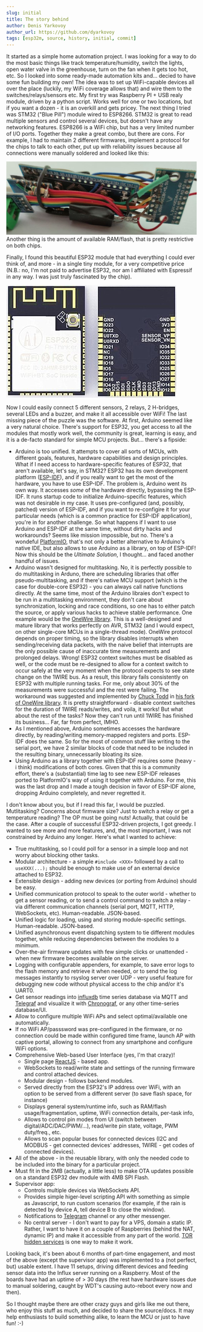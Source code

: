```yaml
---
slug: initial
title: The story behind
author: Denis Yarkovoy
author_url: https://github.com/dyarkovoy
tags: [esp32m, source, history, initial, commit]
---
```


It started as a simple home automation project. I was looking for a way to do the most basic things like track temperature/humidity, switch the lights, open water valve in the greenhouse, turn on the fan when it gets too hot, etc. So I looked into some ready-made automation kits and... decied to have some fun building my own! 
The idea was to set up WiFi-capable devices all over the place (luckily, my WiFi coverage allows that) and wire them to the switches/relays/sensors etc.
My first try was Raspberry PI + USB realy module, driven by a python script. Works well for one or two locations, but if you want a dozen - it is an overkill and gets pricey.
The next thing I tried was STM32 ("Blue Pill") module wired to ESP8266. STM32 is great to read multiple sensors and control several devices, but doesn't have any networking features. ESP8266 is a WiFi chip, but has a very limited number of I/O ports. Together they make a great combo, but there are cons. For example, I had to maintain 2 different firmwares, implement a protocol for the chips to talk to each other, put up with reliability issues because all connections were manually soldered and looked like this:

![Manually connected ESP822 and STM32](img/esp8266_stm32_soldered.jpg)
Another thing is the amount of available RAM/flash, that is pretty restrictive on both chips.

Finally, I found this beautiful ESP32 module that had everything I could ever think of, and more - in a single tiny module, for a very competitive price (N.B.: no, I'm not paid to advertise ESP32, nor am I affiliated with Espressif in any way. I was just truly fascinated by the chip). 

![ESP32-S module](img/esp32-s.jpg)

Now I could easily connect 5 different sensors, 2 relays, 2 H-bridges, several LEDs and a buzzer, and make it all accessible over WiFi! The last missing piece of the puzzle was the software. At first, Arduino seemed like a very natural choice. There's support for ESP32, you get access to all the modules that mostly work well, the community is great, learning is easy, and it is a de-facto standard for simple MCU projects.
But... there's a fipside:
* Arduino is too unified. It attempts to cover all sorts of MCUs, with different goals, features, hardware capabilities and design principles. What if I need access to hardware-specific features of ESP32, that aren't available, let's say, in STM32? ESP32 has its own development platform ([ESP-IDF](//docs.espressif.com/projects/esp-idf/en/latest/esp32/index.html)), and if you really want to get the most of the hardware, you have to use ESP-IDF. The problem is, Arduino went its own way. It accesses *some* of the hardware directly, bypassing the ESP-IDF. It runs startup code to initialize Arduino-specific features, which was not desirable in my case. It uses pre-configured (and, possibly, patched) version of ESP-IDF, and if you want to re-configire it for your particular needs (which is a common practice for ESP-IDF application), you're in for another challenge. So what happens if I want to use Arduino and ESP-IDF at the same time, without dirty hacks and workarounds? Seems like mission impossible, but no. There's a wondeful [PlatformIO](//platformio.org/platforms/espressif32), that's not only a better alternative to Arduino's native IDE, but also allows to use Arduino as a library, on top of ESP-IDF! Now this should be the *Ultimate Solution*, I thought... and faced another handful of issues.
* Arduino wasn't designed for multitasking. No, it is perfectly possible to do multitasking in Arduno, there are scheduling libraries that offer pseudo-multitasking, and if there's native MCU support (which is the case for double-core ESP32) - you can always call native functions directly. At the same time, most of the Arduino libraies don't expect to be run in a multitasking environment, they don't care about synchronization, locking and race conditions, so one has to either patch the source, or apply various hacks to achieve stable performance. One example would be the [OneWire library](//github.com/PaulStoffregen/OneWire). This is a well-designed and mature library that works perfectly on AVR, STM32 (and I would expect, on other single-core MCUs in a single-thread mode). OneWire protocol depends on proper timing, so the library disables interrupts when sending/receiving data packets, with the naive belief that interrupts are the only possible cause of inaccurate time measurements and prolonged delays. Wrong! ESP32 context switches must be disabled as well, or the code must be re-designed to allow for a context switch to occur safely at the very moment when the protocol expects to see state change on the 1WIRE bus. As a result, this library fails consistently on ESP32 with multiple running tasks. For me, only about 30% of the measurements were successful and the rest were failing. The workaround was suggested and implemented by [Chuck Todd](//github.com/stickbreaker) in [his fork of OneWire library](//github.com/stickbreaker/OneWire). It is pretty straightforward - disable context switches for the duration of 1WIRE reads/writes, and voila, it works! But what about the rest of the tasks? Now they can't run until 1WIRE has finished its business... Far, far from perfect, IMHO.
* As I mentioned above, Arduino sometimes accesses the hardware directly, by reading/writing memory-mapped registers and ports. ESP-IDF does the same. So for the most of common stuff like writing to the serial port, we have 2 similar blocks of code that need to be included in the resulting binary, unnecessarily bloating its size.
* Using Arduino as a library together with ESP-IDF requires some (heavy - i think) modifications of both cores. Given that this is a community effort, there's a (substantial) time lag to see new ESP-IDF releases ported to PlatformIO's way of using it together with Arduino. For me, this was the last drop and I made a tough decision in favor of ESP-IDF alone, dropping Arduino completely, and never regretted it.

I don't know about you, but if I read this far, I would be puzzled. Mutlitasking? Concerns about firmware size? Just to switch a relay or get a temperature reading? The OP must be going nuts! Actually, that could be the case. After a couple of successful ESP32-driven projects, I got greedy. I wanted to see more and more features, and, the most important, I was not constrained by Arduino any longer. Here's what I wanted to achieve:
* True multitasking, so I could poll for a sensor in a simple loop and not worry about blocking other tasks.
* Modular architecture - a simple `#include <XXX>` followed by a call to `useXXX(...);` should be enough to make use of an external device attached to ESP32.
* Extensible design - adding new devices (or porting from Arduino) should be easy.
* Unified communication protocol to speak to the outer world - whether to get a sensor reading, or to send a control command to switch a relay - via different communication channels (serial port, MQTT, HTTP, WebSockets, etc). Human-readable. JSON-based.
* Unified logic for loading, using and storing module-specific settings. Human-readable. JSON-based.
* Unified asynchronous event dispatching system to tie different modules together, while reducing dependencies between the modules to a minimum.
* Over-the-air firmware updates with few simple clicks or unattended - when new firmware becomes available on the server.
* Logging with configurable appenders, for example, to save error logs to the flash memory and retrieve it when needed, or to send the log messages instantly to rsyslog server over UDP - very useful feature for debugging new code without physical access to the chip and/or it's UART0.
* Get sensor readings into [influxdb](//www.influxdata.com/) time series database via MQTT and [Telegraf](//www.influxdata.com/time-series-platform/telegraf/) and visualize it with [Chronograf](//www.influxdata.com/time-series-platform/chronograf/), or any other time-series database/UI.
* Allow to configure multiple WiFi APs and select optimal/available one automatically.
* If no WiFi AP/passsword was pre-configured in the firmware, or no connection could be made within configured time frame, launch AP with captive portal, allowing to connect from any smartphone and configure WiFi options.
* Comprehensive Web-based User Interface (yes, I'm that crazy)!
    * Single page [ReactJS](//reactjs.org) - based app.
    * WebSockets to read/write state and settings of the running firmware and control attached devices.
    * Modular design - follows backend modules.
    * Served directly from the ESP32's IP address over WiFi, with an option to be served from a different server (to save flash space, for instance)
    * Displays general system/runtime info, such as RAM/flash usage/fragmentation, uptime, WiFi connection details, per-task info, 
    * Allows to control pin modes from UI (switch between digital/ADC/DAC/PWM/...), read/write pin state, voltage, PWM duty/freq., etc.
    * Allows to scan popular buses for connected devices (I2C and MODBUS - get connected devices' addresses, 1WIRE - get codes of connected devices).
* All of the above - in the reusable library, with only the needed code to be included into the binary for a particular project.
* Must fit in the 2MB (actually, a little less) to make OTA updates possible on a standard ESP32 dev module with 4MB SPI Flash.
* Supervisor app:
    * Controls multiple devices via WebSockets API.
    * Provides simple higer-level scripting API with something as simple as Javascript, to run custom scenarios (for example, if the rain is detected by device A, tell device B to close the window).
    * Notifications to [Telegram](//t.me) channel or any other messenger.
    * No central server - I don't want to pay for a VPS, domain a static IP. Rather, I want to have it on a couple of Raspberries (behind the NAT, dynamic IP) and make it accessible from any part of the world. [TOR hidden services](//www.torproject.org/docs/tor-onion-service) is one way to make it work.

Looking back, it's been about 6 months of part-time engagement, and most of the above (except the supervisor app) was implemented to a (not perfect, but) usable extent. I have 11  setups, driving different devices and feeding sensor data into the Influx server running on a Raspberry. Most of the boards have had an uptime of > 30 days (the rest have hardware issues due to manual soldering, caught by WDT's causing auto-reboot every now and then). 

So I thought maybe there are other crazy guys and girls like me out there, who enjoy this stuff as much, and decided to share the source/docs. It may help enthusiasts to build something alike, to learn the MCU or just to have fun! :-)
